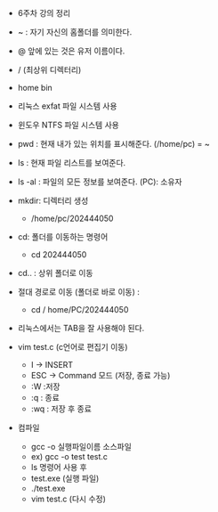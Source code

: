 - 6주차 강의 정리

- ~ : 자기 자신의 홈폴더를 의미한다.
- @ 앞에 있는 것은 유저 이름이다.

- / (최상위 디렉터리)
- home    bin

- 리눅스 exfat 파일 시스템 사용
- 윈도우 NTFS 파일 시스템 사용

- pwd : 현재 내가 있는 위치를 표시해준다. (/home/pc) = ~
- ls : 현재 파일 리스트를 보여준다.
- ls -al : 파일의 모든 정보를 보여준다. (PC): 소유자

- mkdir: 디렉터리 생성
  - /home/pc/202444050
- cd: 폴더를 이동하는 명령어
  - cd 202444050
- cd.. : 상위 폴더로 이동
- 절대 경로로 이동 (폴더로 바로 이동) :
  - cd / home/PC/202444050
- 리눅스에서는 TAB을 잘 사용해야 된다.

- vim test.c (c언어로 편집기 이동)
  - I -> INSERT
  - ESC -> Command 모드 (저장, 종료 가능)
  - :W :저장
  - :q : 종료
  - :wq : 저장 후 종료

- 컴파일
  - gcc -o 실행파일이름 소스파일
  - ex) gcc -o test test.c
  - ls 명령어 사용 후
  - test.exe (실행 파일)
  - ./test.exe
  - vim test.c (다시 수정)

